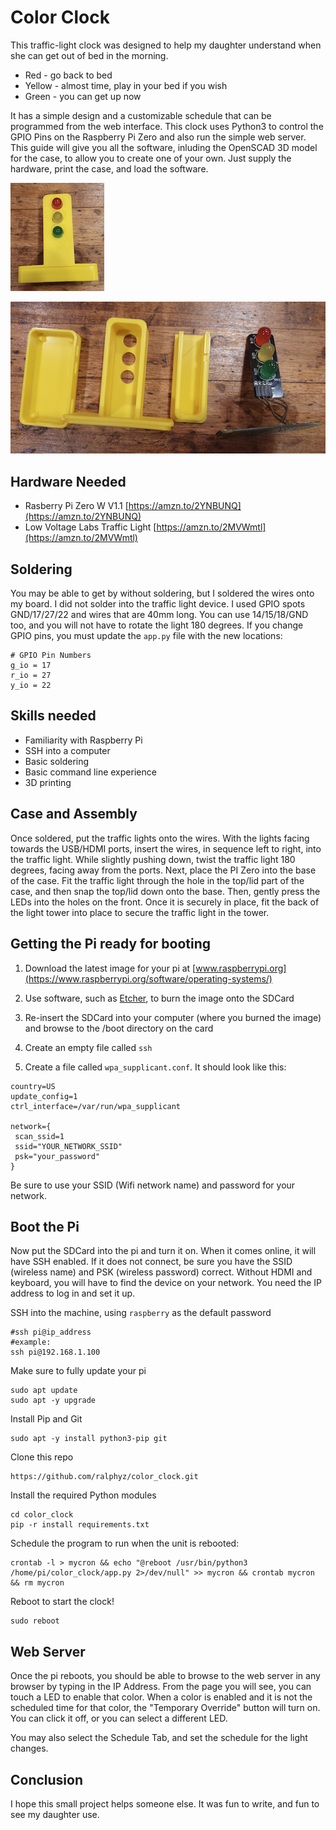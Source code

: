 # Color Clock
This traffic-light clock was designed to help my daughter understand when she can get out of bed in the morning.  

* Red - go back to bed
* Yellow - almost time, play in your bed if you wish
* Green - you can get up now

It has a simple design and a customizable schedule that can be programmed from the web interface.  This clock uses Python3 to control the GPIO Pins on the Raspberry Pi Zero and also run the simple web server.  This guide will give you all the software, inluding the OpenSCAD 3D model for the case, to allow you to create one of your own.  Just supply the hardware, print the case, and load the software.

![Color Clock](/images/1.png)

![Color Clock Parts](/images/2.png)


## Hardware Needed
* Rasberry Pi Zero W V1.1 [https://amzn.to/2YNBUNQ](https://amzn.to/2YNBUNQ)
* Low Voltage Labs Traffic Light [https://amzn.to/2MVWmtl](https://amzn.to/2MVWmtl)

## Soldering
You may be able to get by without soldering, but I soldered the wires onto my board.  I did not solder into the traffic light device. I used GPIO spots GND/17/27/22 and wires that are 40mm long. You can use 14/15/18/GND too, and you will not have to rotate the light 180 degrees. If you change GPIO pins, you must update the `app.py` file with the new locations:
```
# GPIO Pin Numbers
g_io = 17
r_io = 27
y_io = 22
```
## Skills needed
* Familiarity with Raspberry Pi
* SSH into a computer
* Basic soldering
* Basic command line experience 
* 3D printing

## Case and Assembly
Once soldered, put the traffic lights onto the wires.  With the lights facing towards the USB/HDMI ports, insert the wires, in sequence left to right, into the traffic light.  While slightly pushing down, twist the traffic light 180 degrees, facing away from the ports.  Next, place the PI Zero into the base of the case.  Fit the traffic light through the hole in the top/lid part of the case, and then snap the top/lid down onto the base.  Then, gently press the LEDs into the holes on the front.  Once it is securely in place, fit the back of the light tower into place to secure the traffic light in the tower.

## Getting the Pi ready for booting
1. Download the latest image for your pi at [www.raspberrypi.org](https://www.raspberrypi.org/software/operating-systems/)

1. Use software, such as [Etcher](https://www.balena.io/etcher/), to burn the image onto the SDCard

1. Re-insert the SDCard into your computer (where you burned the image) and browse to the /boot directory on the card

1. Create an empty file called `ssh`
1. Create a file called `wpa_supplicant.conf`. It should look like this:
```
country=US
update_config=1
ctrl_interface=/var/run/wpa_supplicant

network={
 scan_ssid=1
 ssid="YOUR_NETWORK_SSID"
 psk="your_password"
}
```
Be sure to use your SSID (Wifi network name) and password for your network. 

## Boot the Pi
Now put the SDCard into the pi and turn it on. When it comes online, it will have SSH enabled.  If it does not connect, be sure you have the SSID (wireless name) and PSK (wireless password) correct.  Without HDMI and keyboard, you will have to find the device on your network. You need the IP address to log in and set it up.

SSH into the machine, using `raspberry` as the default password
```
#ssh pi@ip_address
#example:
ssh pi@192.168.1.100
```
Make sure to fully update your pi
```
sudo apt update
sudo apt -y upgrade
```
Install Pip and Git
```
sudo apt -y install python3-pip git
```
Clone this repo
```
https://github.com/ralphyz/color_clock.git
```
Install the required Python modules
```
cd color_clock
pip -r install requirements.txt
```

Schedule the program to run when the unit is rebooted:
```
crontab -l > mycron && echo "@reboot /usr/bin/python3 /home/pi/color_clock/app.py 2>/dev/null" >> mycron && crontab mycron && rm mycron
```
Reboot to start the clock!
```
sudo reboot
```

## Web Server
Once the pi reboots, you should be able to browse to the web server in any browser by typing in the IP Address.  From the page you will see, you can touch a LED to enable that color.  When a color is enabled and it is not the scheduled time for that color, the "Temporary Override" button will turn on.  You can click it off, or you can select a different LED.  

You may also select the Schedule Tab, and set the schedule for the light changes.


## Conclusion
I hope this small project helps someone else.  It was fun to write, and fun to see my daughter use.

